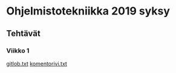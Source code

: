 #  Ohjelmistotekniikka 2019 syksy

## Tehtävät

### Viikko 1

[gitlob.txt](https://github.com/MiikaProject/ot-harjoitustyo/blob/master/laskarit/viikko1/gitlog.txt)
[komentorivi.txt](https://github.com/MiikaProject/ot-harjoitustyo/blob/master/laskarit/viikko1/komentorivi.txt)
